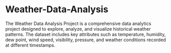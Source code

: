 # Weather-Data-Analysis
The Weather Data Analysis Project is a comprehensive data analytics project designed to explore, analyze, and visualize historical weather patterns. The dataset includes key attributes such as temperature, humidity, dew point, wind speed, visibility, pressure, and weather conditions recorded at different timestamps.
